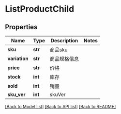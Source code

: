 # ListProductChild

## Properties
Name | Type | Description | Notes
------------ | ------------- | ------------- | -------------
**sku** | **str** |  商品sku | 
**variation** | **str** |  商品规格信息 | 
**price** | **str** |  价格 | 
**stock** | **int** |  库存 | 
**sold** | **int** |  销量 | 
**sku_ver** | **int** |  skuVer | 

[[Back to Model list]](../README.md#documentation-for-models) [[Back to API list]](../README.md#documentation-for-api-endpoints) [[Back to README]](../README.md)

